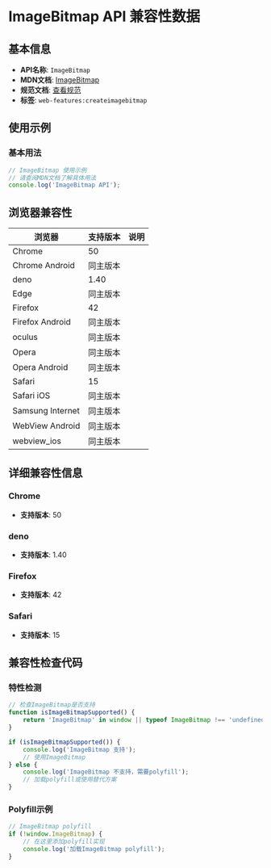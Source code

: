 # ImageBitmap API 兼容性数据

## 基本信息

- **API名称**: `ImageBitmap`
- **MDN文档**: [ImageBitmap](https://developer.mozilla.org/docs/Web/API/ImageBitmap)
- **规范文档**: [查看规范](https://html.spec.whatwg.org/multipage/imagebitmap-and-animations.html#imagebitmap)
- **标签**: `web-features:createimagebitmap`

## 使用示例

### 基本用法

```javascript
// ImageBitmap 使用示例
// 请查阅MDN文档了解具体用法
console.log('ImageBitmap API');
```

## 浏览器兼容性

| 浏览器 | 支持版本 | 说明 |
|--------|----------|------|
| Chrome | 50 |  |
| Chrome Android | 同主版本 |  |
| deno | 1.40 |  |
| Edge | 同主版本 |  |
| Firefox | 42 |  |
| Firefox Android | 同主版本 |  |
| oculus | 同主版本 |  |
| Opera | 同主版本 |  |
| Opera Android | 同主版本 |  |
| Safari | 15 |  |
| Safari iOS | 同主版本 |  |
| Samsung Internet | 同主版本 |  |
| WebView Android | 同主版本 |  |
| webview_ios | 同主版本 |  |

## 详细兼容性信息

### Chrome

- **支持版本**: 50

### deno

- **支持版本**: 1.40

### Firefox

- **支持版本**: 42

### Safari

- **支持版本**: 15

## 兼容性检查代码

### 特性检测

```javascript
// 检查ImageBitmap是否支持
function isImageBitmapSupported() {
    return 'ImageBitmap' in window || typeof ImageBitmap !== 'undefined';
}

if (isImageBitmapSupported()) {
    console.log('ImageBitmap 支持');
    // 使用ImageBitmap
} else {
    console.log('ImageBitmap 不支持，需要polyfill');
    // 加载polyfill或使用替代方案
}
```

### Polyfill示例

```javascript
// ImageBitmap polyfill
if (!window.ImageBitmap) {
    // 在这里添加polyfill实现
    console.log('加载ImageBitmap polyfill');
}
```

